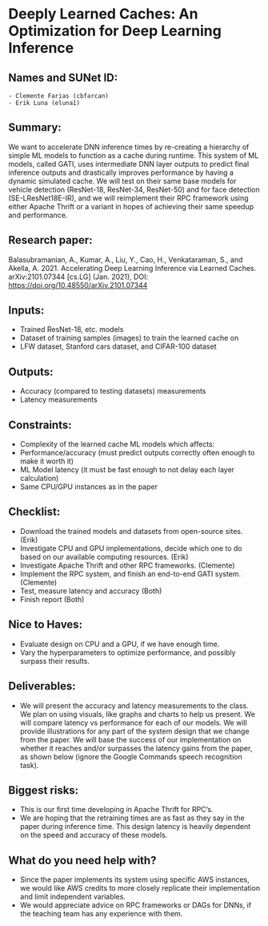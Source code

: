 # Deeply Learned Caches: An Optimization for Deep Learning Inference

## Names and SUNet ID: 
	- Clemente Farias (cbfarcan)
	- Erik Luna (eluna1)

## Summary: 
We want to accelerate DNN inference times by re-creating a hierarchy of simple ML models to function as a cache during runtime. This system of ML models, called GATI, uses intermediate DNN layer outputs to predict final inference outputs and drastically improves performance by having a dynamic simulated cache. We will test on their same base models for vehicle detection (ResNet-18, ResNet-34, ResNet-50) and for face detection (SE-LResNet18E-IR), and we will reimplement their RPC framework using either Apache Thrift or a variant in hopes of achieving their same speedup and performance.

## Research paper: 
Balasubramanian, A., Kumar, A., Liu, Y., Cao, H., Venkataraman, S., and Akella, A. 2021. Accelerating Deep Learning Inference via Learned Caches. arXiv:2101.07344 [cs.LG] (Jan. 2021), DOI: https://doi.org/10.48550/arXiv.2101.07344 

## Inputs:
  - Trained ResNet-18, etc. models
  - Dataset of training samples (images) to train the learned cache on
  - LFW dataset, Stanford cars dataset, and CIFAR-100 dataset

## Outputs:
  - Accuracy (compared to testing datasets) measurements  
  - Latency measurements

## Constraints: 
  - Complexity of the learned cache ML models which affects:
  - Performance/accuracy (must predict outputs correctly often enough to make it worth it)
  - ML Model latency (it must be fast enough to not delay each layer calculation)
  - Same CPU/GPU instances as in the paper

## Checklist: 
  - Download the trained models and datasets from open-source sites. (Erik)
  - Investigate CPU and GPU implementations, decide which one to do based on our available computing resources. (Erik)
  - Investigate Apache Thrift and other RPC frameworks. (Clemente)
  - Implement the RPC system, and finish an end-to-end GATI system. (Clemente)
  - Test, measure latency and accuracy (Both)
  - Finish report (Both)

## Nice to Haves:
  - Evaluate design on CPU and a GPU, if we have enough time. 
  - Vary the hyperparameters to optimize performance, and possibly surpass their results. 

## Deliverables:
  - We will present the accuracy and latency measurements to the class. We plan on using visuals, like graphs and charts to help us present. We will compare latency vs performance for each of our models. We will provide illustrations for any part of the system design that we change from the paper. We will base the success of our implementation on whether it reaches and/or surpasses the latency gains from the paper, as shown below (ignore the Google Commands speech recognition task).

## Biggest risks: 
  - This is our first time developing in Apache Thrift for RPC’s. 
  - We are hoping that the retraining times are as fast as they say in the paper during inference time. This design latency is heavily dependent on the speed and accuracy of these models. 

## What do you need help with? 
  - Since the paper implements its system using specific AWS instances, we would like AWS credits to more closely replicate their implementation and limit independent variables.
  - We would appreciate advice on RPC frameworks or DAGs for DNNs, if the teaching team has any experience with them. 
